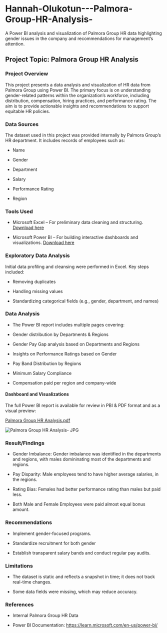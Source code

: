 # Hannah-Olukotun---Palmora-Group-HR-Analysis-

A Power BI analysis and visualization of Palmora Group HR data highlighting gender issues in the company and recommendations for management’s attention.


## Project Topic: Palmora Group HR Analysis

### Project Overview
This project presents a data analysis and visualization of HR data from Palmora Group using Power BI. The primary focus is on understanding gender-related patterns within the organization’s workforce, including distribution, compensation, hiring practices, and performance rating. The aim is to provide actionable insights and recommendations to support equitable HR policies.

### Data Sources 

The dataset used in this project was provided internally by Palmora Group’s HR department. It includes records of employees such as:

- Name

- Gender

- Department

- Salary

- Performance Rating

- Region


### Tools Used

- Microsoft Excel – For preliminary data cleaning and structuring. [Download here](https://www.microsoft.com/en-gb/microsoft-365/excel)

- Microsoft Power BI – For building interactive dashboards and visualizations. [Download here](https://www.microsoft.com/en-us/power-platform/products/power-bi/downloads)


### Exploratory Data Analysis

Initial data profiling and cleansing were performed in Excel. Key steps included:

- Removing duplicates

- Handling missing values

- Standardizing categorical fields (e.g., gender, department, and names)


### Data Analysis

- The Power BI report includes multiple pages covering:

- Gender distribution by Departments & Regions

- Gender Pay Gap analysis based on Departments and Regions

- Insights on Performance Ratings based on Gender

- Pay Band Distribution by Regions

- Minimum Salary Compliance

- Compensation paid per region and company-wide


#### Dashboard and Visualizations

The full Power BI report is available for review in PBI & PDF format and as a visual preview:


[Palmora Group HR Analysis.pdf](https://github.com/user-attachments/files/21045812/Palmora.Group.HR.Analysis.pdf)


![Palmora Group HR Analysis- JPG](https://github.com/user-attachments/assets/a5aa969c-6404-41b6-a916-5a82a2a3e4a9)



### Result/Findings

- Gender Imbalance: Gender imbalance was identified in the departments and regions, with males domininating most of the departments and regions.

- Pay Disparity: Male employees tend to have higher average salaries, in the regions.

- Rating Bias: Females had better performance rating than males but paid less.

- Both Male and Female Employees were paid almost equal bonus amount.

### Recommendations

- Implement gender-focused programs.

- Standardize recruitment for both gender

- Establish transparent salary bands and conduct regular pay audits.


### Limitations

- The dataset is static and reflects a snapshot in time; it does not track real-time changes.

- Some data fields were missing, which may reduce accuracy.



### References

- Internal Palmora Group HR Data

- Power BI Documentation: https://learn.microsoft.com/en-us/power-bi/


